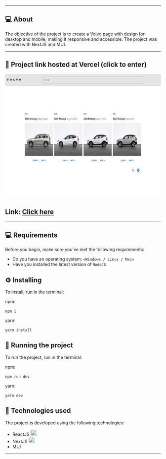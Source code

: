 
---

## 💻 About 

The objective of the project is to create a Volvo page with design for desktop and mobile, making it responsive and accessible. The project was created with NextJS and MUI.

--- 

## 🚀 Project link hosted at Vercel (click to enter)

<a href="https://volvo-test-5b1656q6p-luc4sdev.vercel.app/" target="_blank" rel="external">
<img src="public/images/project-image.png" height="400" width="800" alt="Imagem do Projeto">
</a>
<h2>Link: <a href="https://volvo-test-5b1656q6p-luc4sdev.vercel.app/" target="_blank" rel="external">Click here</a></h2>


--- 

## 💻 Requirements

Before you begin, make sure you've met the following requirements:
* Do you have an operating system: `<Windows / Linux / Mac>`
* Have you installed the latest version of `NodeJS`


## ⚙️ Installing

To install, run in the terminal:

npm:
```
npm i
```

yarn:
```
yarn install
```

## 🚀 Running the project

To run the project, run in the terminal:

npm:
```
npm run dev
```
yarn:
```
yarn dev
```

## 🚀 Technologies used

The project is developed using the following technologies:

- ReactJS <img width="20px" height="20px" src="https://cdn.jsdelivr.net/gh/devicons/devicon/icons/react/react-original.svg" />
- NextJS <img width="20px" height="20px" src="https://cdn.jsdelivr.net/gh/devicons/devicon/icons/nextjs/nextjs-original.svg" />
- MUI
--- 



